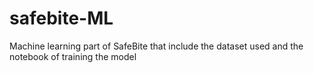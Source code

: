 # safebite-ML
Machine learning part of SafeBite that include the dataset used and the notebook of training the model

